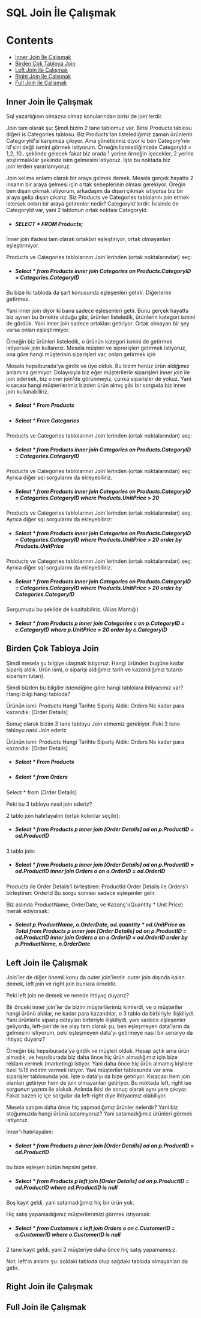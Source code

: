 # SQL Join İle Çalışmak

# Contents
* [Inner Join İle Çalışmak](#inner-join)
* [Birden Çok Tabloya Join](#coklu-join)
* [Left Join ile Çalışmak](#left-join)
* [Right Join ile Çalışmak](#right-join)
* [Full Join ile Çalışmak](#full-join)

## Inner Join İle Çalışmak <a name="inner-join"></a>
Sql yazarlığının olmazsa olmaz konularından birisi de join'lerdir. 

Join tam olarak şu: Şimdi bizim 2 tane tablomuz var. Birisi Products tablosu diğeri is Categories tablosu. Biz Products'ları listelediğimiz zaman ürünlerin CategoryId'si karşımıza çıkıyor. Ama yöneticimiz diyor ki ben Category'nin Id'sini değil ismini görmek istiyorum. Örneğin listelediğimizde CategoryId = 1,2, 10.. şeklinde gelecek fakat biz orada 1 yerine örneğin içecekler, 2 yerine atıştırmalıklar şeklinde isim gelmesini istiyoruz. İşte bu noktada biz join'lerden yararlanıyoruz. 

Join kelime anlamı olarak bir araya gelmek demek. Mesela gerçek hayatta 2 insanın bir araya gelmesi için ortak sebeplerinin olması gerekiyor. Öreğin ben dışarı çıkmak istiyorum, arkadaşım da dışarı çıkmak istiyorsa biz bir araya gelip dışarı çıkarız. Biz Products ve Categories tablolarını join etmek istersek onları bir araya getirenler nedir? CategoryId'lerdir. İkisinde de CategoryId var, yani 
2 tablonun ortak noktası CategoryId. 

- ##### SELECT * FROM Products;

İnner join ifadesi tam olarak ortakları eşleştiriyor, ortak olmayanları eşleştirmiyor. 

Products ve Categories tablolarının Join'lerinden (ortak noktalarından) seç: 
- ##### Select * from Products inner join Categories on Products.CategoryID = Categories.CategoryID

Bu bize iki tabloda da şart konusunda eşleşenleri getirir. Diğerlerini getirmez.

Yani inner join diyor ki bana sadece eşleşenleri getir. Bunu gerçek hayatta biz aynen bu örnekte olduğu gibi, ürünleri listeledik, ürünlerin kategori ismini de gördük. Yani inner join sadece ortakları getiriyor. Ortak olmayan bir şey varsa onları eşleştirmiyor.

Örneğin biz ürünleri listeledik, o ürünün kategori ismini de getirmek istiyorsak join kullanırız. Mesela müşteri ve siprarişleri
getirmek istiyoruz, ona göre hangi müşterinin siparişleri var, onları getirmek için 

Mesela hepsiburada'ya girdik ve üye olduk. Bu bizim henüz ürün aldığımız anlamına gelmiyor. Dolayısıyla biz eğer müşterilerle siparişleri inner join ile join edersek, biz o iner join'de görünmeyiz, çünkü siparişler de yokuz. Yani kısacası hangi müşterilerimiz bizden ürün almış gibi bir sorguda biz inner join kullanabiliriz. 

- ##### Select * From Products

- ##### Select * From Categories

Products ve Categories tablolarının Join'lerinden (ortak noktalarından) seç: 
- ##### Select * from Products inner join Categories on Products.CategoryID = Categories.CategoryID

Products ve Categories tablolarının Join'lerinden (ortak noktalarından) seç:  Ayrıca diğer sql sorgularını da ekleyebiliriz.
- ##### Select * from Products inner join Categories on Products.CategoryID = Categories.CategoryID where Products.UnitPrice > 20

Products ve Categories tablolarının Join'lerinden (ortak noktalarından) seç. Ayrıca diğer sql sorgularını da ekleyebiliriz:
- ##### Select * from Products inner join Categories on Products.CategoryID = Categories.CategoryID where Products.UnitPrice > 20 order by Products.UnitPrice

Products ve Categories tablolarının Join'lerinden (ortak noktalarından) seç: Ayrıca diğer sql sorgularını da ekleyebiliriz.
- ##### Select * from Products inner join Categories on Products.CategoryID = Categories.CategoryID where Products.UnitPrice > 20 order by Categories.CategoryID

Sorgumuzu bu şekilde de kısaltabiliriz. (Alias Mantığı)
- ##### Select * from Products p inner join Categories c on p.CategoryID = c.CategoryID where p.UnitPrice > 20 order by c.CategoryID

## Birden Çok Tabloya Join <a name="coklu-join"></a>
Şimdi mesela şu bilgiye ulaşmak istiyoruz. Hangi üründen bugüne kadar sipariş aldık. Ürün ismi, o siparişi aldığımız tarih ve kazandığımız tutar(o siparişin tutarı).

Şimdi bizden bu bilgiler istendiğine göre hangi tablolara ihtiyacımız var? Hangi bilgi hangi tabloda?

Ürünün ismi: Products
Hangi Tarihte Sipariş Aldık: Orders
Ne kadar para kazandık: [Order Details]

Sonuç olarak bizim 3 tane tabloyu Join etmemiz gerekiyor. Peki 3 tane tabloyu nasıl Join ederiz

Ürünün ismi: Products
Hangi Tarihte Sipariş Aldık: Orders
Ne kadar para kazandık: [Order Details]

- ##### Select * From Products

- ##### Select * from Orders

Select * from [Order Details]

Peki bu 3 tabloyu nasıl join ederiz?

2 tablo join hatırlayalım (ortak kolonlar seçilir):
- ##### Select * from Products p inner join [Order Details] od on p.ProductID = od.ProductID 

3 tablo join: 
- ##### Select * from Products p inner join [Order Details] od on p.ProductID = od.ProductID inner join Orders o  on o.OrderID = od.OrderID

Products ile Order Details'i birleştiren: ProductId
Order Details ile Orders'ı birleştiren: OrderId
Bu sorgu sonrası sadece eşleşenler gelir. 


Biz aslında ProductName, OrderDate, ve Kazanç'ı(Quantity * Unit Price) merak ediyorsak:
- ##### Select p.ProductName, o.OrderDate, od.quantity * od.UnitPrice as Total  from Products p inner join [Order Details] od on p.ProductID = od.ProductID inner join Orders o on o.OrderID = od.OrderID order by p.ProductName, o.OrderDate

## Left Join ile Çalışmak <a name="left-join"></a>

Join'ler de diğer önemli konu da outer join'lerdir. outer join dışında kalan demek, left join ve right join bunlara örnektir. 

Peki left join ne demek ve nerede ihtiyaç duyarız?

Bir önceki inner join'ler de bizim müşterilerimiz kimlerdi, ve o müşteriler hangi ürünü aldılar, ne kadar para kazandılar, o 3 tablo da birbiriyle ilişkiliydi. Yani ürünlerle sipariş detayları birbiriyle ilişkiliydi, yani sadece eşleşenler geliyordu, left-join'de ise olay tam olarak şu; ben eşleşmeyen data'ların da gelmesini istiyorum, peki eşleşmeyen data'yı getirmeye nasıl bir senaryo da ihtiyaç duyarız?

Örneğin biz hepsiburada'ya girdik ve müşteri olduk. Hesap açtık ama ürün almadık, ve hepsiburada biz daha önce hiç ürün almadığımız için bize reklam vermek (marketing) istiyor. Yani daha önce hiç ürün almamış kişilere özel %15 indirim vermek istiyor. Yani müşteriler tablosunda var ama siparişler tablosunda yok. İşte o data'yı da bize getiriyor. Kısacası hem join olanları getiriyor hem de join olmayanları getiriyor. Bu noktada left, right ise sorgunun yazımı ile alakalı. Aslında ikisi de sonuç olarak aynı yere çıkıyor. Fakat bazen iç içe sorgular da left-right diye ihtiyacmız olabiliyor. 


Mesela satışını daha önce hiç yapmadığımız ürünler nelerdir? Yani biz stoğumuzda hangi ürünü satamıyoruz?
Yani satamadığımız ürünleri görmek istiyoruz. 

Inner'ı hatırlayalım:
- ##### Select * from Products p inner join [Order Details] od on p.ProductID = od.ProductID
bu bize eşleşen bütün hepsini getirir.

- ##### Select * from Products p left join [Order Details] od on p.ProductID = od.ProductID where od.ProductID is null 
Boş kayıt geldi, yani satamadığımız hiç bir ürün yok. 

Hiç satış yapamadığımız müşterilerimizi görmek istiyorsak:
- ##### Select * from Customers c left join Orders o on c.CustomerID = o.CustomerID where o.CustomerID is null 
2 tane kayıt geldi, yani 2 müşteriye daha önce hiç satış yapamamışız.

Not: left'in anlamı şu: soldaki tabloda olup sağdaki tabloda olmayanları da getir. 

## Right Join ile Çalışmak <a name="right-join"></a>





## Full Join ile Çalışmak <a name="full-join"></a>